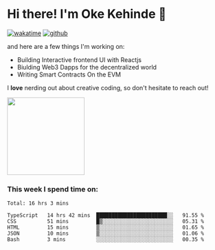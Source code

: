# Hi there! I'm Oke Kehinde :cowboy_hat_face:

[![wakatime](https://wakatime.com/badge/user/5f3f42a0-7b4f-4c4b-b2da-012c5ac2fa62.svg)](https://wakatime.com/@5f3f42a0-7b4f-4c4b-b2da-012c5ac2fa62)
[![github](https://img.shields.io/github/followers/okeken?logo=github&style=plastic)](https://github.com/okeken?tab=followers)

and here are a few things I'm working on:

- Building Interactive frontend UI with Reactjs
- Biulding Web3 Dapps for the decentralized world
- Writing Smart Contracts On the EVM

I **love** nerding out about creative coding, so don't hesitate to reach out!


<img height="180em" src="https://github-readme-stats.vercel.app/api?username=okeken&show_icons=true&hide_border=true&&count_private=true&include_all_commits=true" />

### This week I spend time on:

<!--START_SECTION:waka-->
```text
Total: 16 hrs 3 mins

TypeScript   14 hrs 42 mins  ███████████████████████░░   91.55 % 
CSS          51 mins         █▒░░░░░░░░░░░░░░░░░░░░░░░   05.31 % 
HTML         15 mins         ▒░░░░░░░░░░░░░░░░░░░░░░░░   01.65 % 
JSON         10 mins         ▒░░░░░░░░░░░░░░░░░░░░░░░░   01.06 % 
Bash         3 mins          ░░░░░░░░░░░░░░░░░░░░░░░░░   00.35 % 
```
<!--END_SECTION:waka-->
